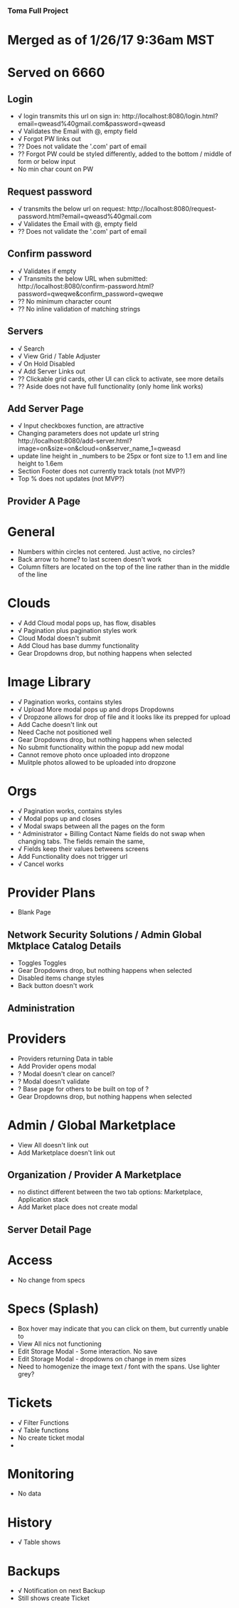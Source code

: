### Toma Full Project
# Merged as of 1/26/17 9:36am MST
# Served on 6660

## Login
- √ login transmits this url on sign in: http://localhost:8080/login.html?email=qweasd%40gmail.com&password=qweasd
- √ Validates the Email with @, empty field
- √ Forgot PW links out
- ?? Does not validate the '.com' part of email
- ?? Forgot PW could be styled differently, added to the bottom / middle of form or below input
- No min char count on PW

## Request password
- √ transmits the below url on request:
http://localhost:8080/request-password.html?email=qweasd%40gmail.com
- √ Validates the Email with @, empty field
- ?? Does not validate the '.com' part of email

## Confirm password
- √ Validates if empty
- √ Transmits the below URL when submitted:
http://localhost:8080/confirm-password.html?password=qweqwe&confirm_password=qweqwe
- ?? No minimum character count
- ?? No inline validation of matching strings

## Servers
- √ Search
- √ View Grid / Table Adjuster
- √ On Hold Disabled
- √ Add Server Links out
- ?? Clickable grid cards, other UI can click to activate, see more details
- ?? Aside does not have full functionality (only home link works)

## Add Server Page
- √ Input checkboxes function, are attractive
- Changing parameters does not update url string
http://localhost:8080/add-server.html?image=on&size=on&cloud=on&server_name_1=qweasd
- update line height in \_numbers to be 25px or font size to 1.1 em and line height to 1.6em
- Section Footer does not currently track totals (not MVP?)
- Top % does not updates (not MVP?)

## Provider A Page
# General
- Numbers within circles not centered.  Just active, no circles?
- Back arrow to home? to last screen doesn't work
- Column filters are located on the top of the line rather than in the middle of the line

# Clouds
- √ Add Cloud modal pops up, has flow, disables
- √ Pagination plus pagination styles work
- Cloud Modal doesn't submit
- Add Cloud has base dummy functionality
- Gear Dropdowns drop, but nothing happens when selected

# Image Library
- √ Pagination works, contains styles
- √ Upload More modal pops up and drops Dropdowns
- √ Dropzone allows for drop of file and it looks like its prepped for upload
- Add Cache doesn't link out
- Need Cache not positioned well
- Gear Dropdowns drop, but nothing happens when selected
- No submit functionality within the popup add new modal
- Cannot remove photo once uploaded into dropzone
- Mulitple photos allowed to be uploaded into dropzone


# Orgs
- √ Pagination works, contains styles
- √ Modal pops up and closes
- √ Modal swaps between all the pages on the form
- ^ Administrator + Billing Contact Name fields do not swap when changing tabs.  The fields remain the same,  
- √ Fields keep their values betweens screens
- Add Functionality does not trigger url
- √ Cancel works


# Provider Plans
- Blank Page

## Network Security Solutions / Admin Global Mktplace Catalog Details
-  Toggles Toggles
- Gear Dropdowns drop, but nothing happens when selected
- Disabled items change styles
- Back button doesn't work

## Administration

# Providers
- Providers returning Data in table
- Add Provider opens modal
- ? Modal doesn't clear on cancel?
- ? Modal doesn't validate
- ? Base page for others to be built on top of ?
- Gear Dropdowns drop, but nothing happens when selected

# Admin / Global Marketplace
- View All doesn't link out
- Add Marketplace doesn't link out

## Organization / Provider A Marketplace
- no distinct different between the two tab options: Marketplace, Application stack
- Add Market place does not create modal

## Server Detail Page

# Access
- No change from specs

# Specs (Splash)
- Box hover may indicate that you can click on them, but currently unable to
- View All nics not functioning
- Edit Storage Modal - Some interaction.  No save
- Edit Storage Modal - dropdowns on change in mem sizes
- Need to homogenize the image text / font with the spans.  Use lighter grey?

# Tickets
- √ Filter Functions
- √ Table functions
- No create ticket modal
-

# Monitoring
- No data

# History
- √ Table shows

# Backups
- √ Notification on next Backup
- Still shows create Ticket
